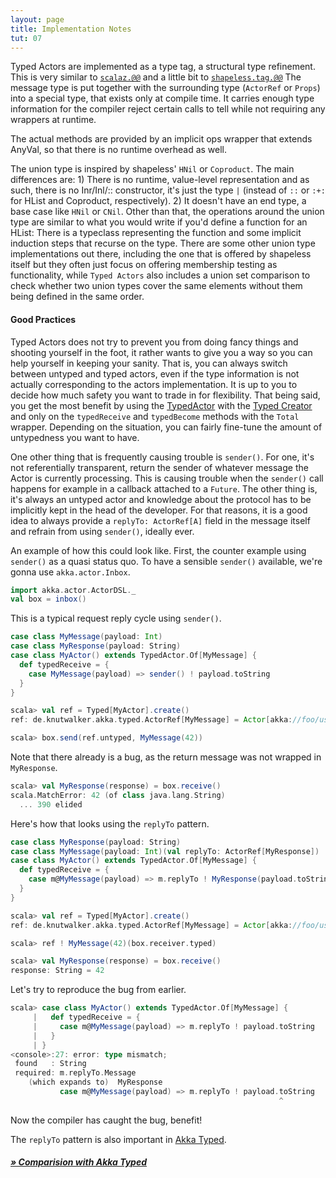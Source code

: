 ```yaml
---
layout: page
title: Implementation Notes
tut: 07
---
```





Typed Actors are implemented as a type tag, a structural type refinement.
This is very similar to [`scalaz.@@`](https://github.com/scalaz/scalaz/blob/81e68e845e91b54450a4542b19c1378f06aea861/core/src/main/scala/scalaz/package.scala#L90-L101) and a little bit to [`shapeless.tag.@@`](https://github.com/milessabin/shapeless/blob/6c659d253ba004baf74e20d5d815729552677303/core/src/main/scala/shapeless/typeoperators.scala#L28-L29)
The message type is put together with the surrounding type (`ActorRef` or `Props`) into a special type, that exists only at compile time.
It carries enough type information for the compiler reject certain calls to tell while not requiring any wrappers at runtime.

The actual methods are provided by an implicit ops wrapper that extends AnyVal, so that there is no runtime overhead as well.

The union type is inspired by shapeless' `HNil` or `Coproduct`. The main differences are: 1) There is no runtime, value-level representation and as such, there is no Inr/Inl/:: constructor, it's just the type `|` (instead of `::` or `:+:` for HList and Coproduct, respectively). 2) It doesn't have an end type, a base case like `HNil` or `CNil`. Other than that, the operations around the union type are similar to what you would write if you'd define a function for an HList: There is a typeclass representing the function and some implicit induction steps that recurse on the type.
There are some other union type implementations out there, including the one that is offered by shapeless itself but they often just focus on offering membership testing as functionality, while `Typed Actors` also includes a union set comparison to check whether two union types cover the same elements without them being defined in the same order.

#### Good Practices

Typed Actors does not try to prevent you from doing fancy things and shooting yourself in the foot, it rather wants to give you a way so you can help yourself in keeping your sanity.
That is, you can always switch between untyped and typed actors, even if the type information is not actually corresponding to the actors implementation. It is up to you to decide how much safety you want to trade in for flexibility.
That being said, you get the most benefit by using the [TypedActor](typed-actor.html) with the [Typed Creator](creator.html) and only on the `typedReceive` and `typedBecome` methods with the `Total` wrapper. Depending on the situation, you can fairly fine-tune the amount of untypedness you want to have.

One other thing that is frequently causing trouble is `sender()`.
For one, it's not referentially transparent, return the sender of whatever message the Actor is currently processing. This is causing trouble when the `sender()` call happens for example in a callback attached to a `Future`.
The other thing is, it's always an untyped actor and knowledge about the protocol has to be implicitly kept in the head of the developer.
For that reasons, it is a good idea to always provide a `replyTo: ActorRef[A]` field in the message itself and refrain from using `sender()`, ideally ever.

An example of how this could look like. First, the counter example using `sender()` as a quasi status quo.
To have a sensible `sender()` available, we're gonna use `akka.actor.Inbox`.

```scala
import akka.actor.ActorDSL._
val box = inbox()
```

This is a typical request reply cycle using `sender()`.

```scala
case class MyMessage(payload: Int)
case class MyResponse(payload: String)
case class MyActor() extends TypedActor.Of[MyMessage] {
  def typedReceive = {
    case MyMessage(payload) => sender() ! payload.toString
  }
}
```

```scala
scala> val ref = Typed[MyActor].create()
ref: de.knutwalker.akka.typed.ActorRef[MyMessage] = Actor[akka://foo/user/$a#1768113564]

scala> box.send(ref.untyped, MyMessage(42))
```

Note that there already is a bug, as the return message was not wrapped in `MyResponse`.

```scala
scala> val MyResponse(response) = box.receive()
scala.MatchError: 42 (of class java.lang.String)
  ... 390 elided
```

Here's how that looks using the `replyTo` pattern.

```scala
case class MyResponse(payload: String)
case class MyMessage(payload: Int)(val replyTo: ActorRef[MyResponse])
case class MyActor() extends TypedActor.Of[MyMessage] {
  def typedReceive = {
    case m@MyMessage(payload) => m.replyTo ! MyResponse(payload.toString)
  }
}
```

```scala
scala> val ref = Typed[MyActor].create()
ref: de.knutwalker.akka.typed.ActorRef[MyMessage] = Actor[akka://foo/user/$b#-520478437]

scala> ref ! MyMessage(42)(box.receiver.typed)

scala> val MyResponse(response) = box.receive()
response: String = 42
```

Let's try to reproduce the bug from earlier.

```scala
scala> case class MyActor() extends TypedActor.Of[MyMessage] {
     |   def typedReceive = {
     |     case m@MyMessage(payload) => m.replyTo ! payload.toString
     |   }
     | }
<console>:27: error: type mismatch;
 found   : String
 required: m.replyTo.Message
    (which expands to)  MyResponse
           case m@MyMessage(payload) => m.replyTo ! payload.toString
                                                            ^
```

Now the compiler has caught the bug, benefit!

The `replyTo` pattern is also important in [Akka Typed](http://doc.akka.io/docs/akka/snapshot/scala/typed.html).

##### [&raquo; Comparision with Akka Typed](comparison.html)



